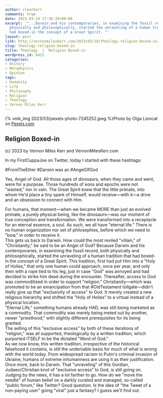 ```yaml
---
author: clearkerr
comments: true
date: 2023-03-18 17:36:26+00:00
excerpt: '"...Darwin and his contemporaries, in examining the fossil record, both
  physically and philosophically, started the unraveling of a human tradition that
  had boxed-in the concept of a Great Spirit. "'
layout: post
link: http://vernonmileskerr.com/2023/03/18/theology-religion-boxed-in/
slug: theology-religion-boxed-in
title: Theology  |  Religion Boxed-in
wordpress_id: 6421
categories:
- History
- Metaphysics
- Opinion
tags:
- Humanity
- Life
- Philosophy
- Religion
- Theology
- Vernon Miles Kerr
---
```



{% vmk_img 2023/03/pexels-photo-7245252.jpeg %}Photo by Olga Lioncat on [Pexels.com](https://www.pexels.com/photo/st-peters-basilica-facade-against-unrecognizable-citizen-silhouettes-at-night-7245252/)





## Religion Boxed-in







(c) 2023 by Vernon Miles Kerr and VernonMilesKerr.com







In my FirstCuppaJoe on Twitter, today I started with these hashtags: 







#FromTheEther   #Darwin was an   #AngelOfGod 







Yes, Angel of God.  All those ages of dinosaurs, when they came and went, were for a purpose. Those hundreds of eons and epochs were not "wasted," nor in vain. The Great Spirit knew that the little primate, into whom He'd place a tiny spark of Himself, would receive—with it—a drive and an obsession to connect with Him.







For humans, that moment—when we became MORE than just an evolved primate, a purely physical being, like the dinosaurs—was our moment of true conception and transformation. We were transformed into a receptacle for an eternal essence, a soul. As such, we all have "eternal life." There is no human organization nor set of philosophies, before which we need to "bow," in order to receive it.  
This gets us back to Darwin. How could the most reviled "villain," of "Christianity," be said to be an Angel of God? Because Darwin and his contemporaries, in examining the fossil record, both physically and philosophically, started the unraveling of a human tradition that had boxed-in the concept of a Great Spirit. This tradition, first had put Him into a "Holy of Holies," that only one human could approach, once per year, and only then with a rope tied to his leg, just in case "God" was annoyed and had decided to strike him dead during the encounter. Thereafter, access to God was commoditized in order to support "religion." Christianity—which was promoted to be an emancipation from that #OldTestament tollgate—didn't really give up that "exclusivity of access" to God. It merely created a new religious hierarchy and shifted the "Holy of Holies" to a virtual instead of a physical location.  
"Eternal Life," something humans already HAD, was still being marketed as a commodity. That commodity was merely being meted out by another, newer "priesthood," with slightly different prerequisites for its being granted.  
The selling of this "exclusive access" by both of these iterations of "religion," was all supported, theologically by a written tradition, which purported ITSELF to be the dictated "Word of God."  
As we now know, this written tradition, irrespective of the historical falsehood it contains, is still the undeniable basis for much of what is wrong with the world today. From widespread racism to Putin's criminal invasion of Ukraine, humans of extreme inhumanness are using it as their justification.  
Once more, back to Darwin. That "unraveling" of this Gordian, Judaeo/Christian knot of "exclusive access" to God, is still going on. Judging by the news, it has a lot farther to go. How do we "move the needle" of human belief on a darkly curated and managed, so-called "public forum," like Twitter? Good question. Is the idea of "the Tweet of a non-paying user" going "viral" just a fantasy? I guess we'll find out.



